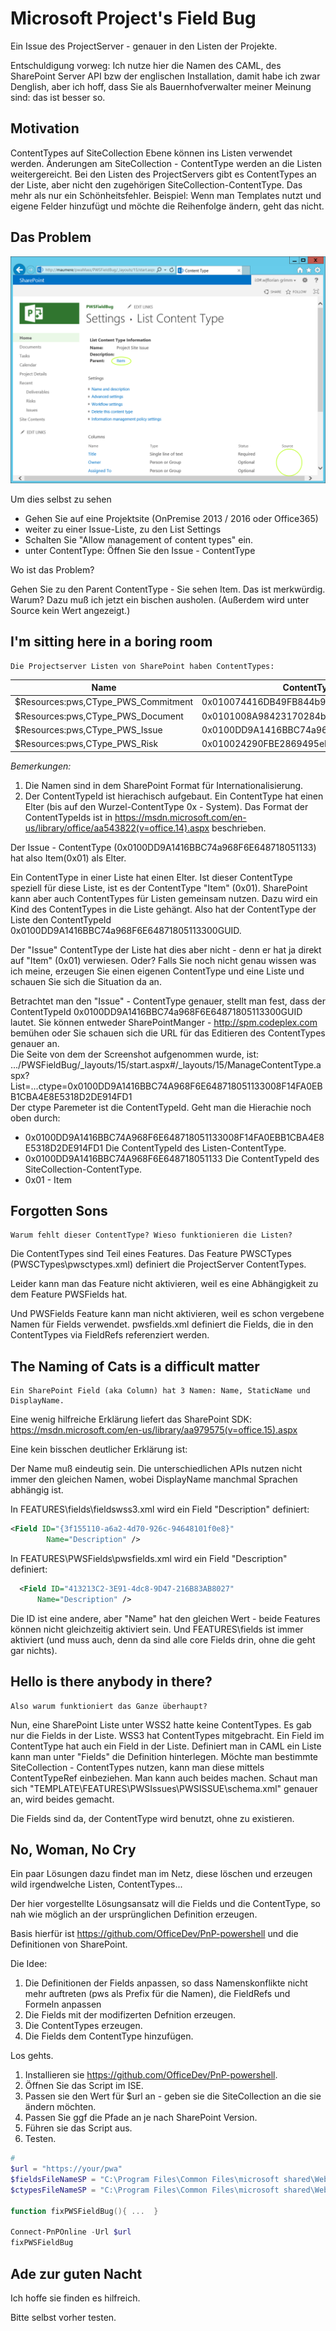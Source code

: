 # Microsoft Project's Field Bug

Ein Issue des ProjectServer - genauer in den Listen der Projekte.

Entschuldigung vorweg: Ich nutze hier die Namen des CAML, des SharePoint Server API bzw der englischen Installation, damit habe ich zwar Denglish, aber ich hoff, dass Sie als Bauernhofverwalter meiner Meinung sind: das ist besser so.  

## Motivation

ContentTypes auf SiteCollection Ebene können ins Listen verwendet werden. Änderungen am SiteCollection - ContentType werden an die Listen weitergereicht. 
Bei den Listen des ProjectServers gibt es ContentTypes an der Liste, aber nicht den zugehörigen SiteCollection-ContentType.
Das mehr als nur ein Schönheitsfehler. Beispiel: Wenn man Templates nutzt und eigene Felder hinzufügt und möchte die Reihenfolge ändern, geht das nicht.

## Das Problem

![ProjectServer Issue ContentType](./ListSettings.png)

Um dies selbst zu sehen 
- Gehen Sie auf eine Projektsite (OnPremise 2013 / 2016 oder Office365) 
- weiter zu einer Issue-Liste, zu den List Settings
- Schalten Sie "Allow management of content types" ein.
- unter ContentType: Öffnen Sie den Issue - ContentType 

Wo ist das Problem? 

Gehen Sie zu den Parent ContentType - Sie sehen Item. Das ist merkwürdig. Warum? Dazu muß ich jetzt ein bischen ausholen.
(Außerdem wird unter Source kein Wert angezeigt.)


## I'm sitting here in a boring room

    Die Projectserver Listen von SharePoint haben ContentTypes: 


|  Name | ContentTypeId  |
|-------|----------------|
| $Resources:pws,CType_PWS_Commitment | 0x010074416DB49FB844b99C763FA7171E7D1F|
| $Resources:pws,CType_PWS_Document | 0x0101008A98423170284beeB635F43C3CF4E98B|
| $Resources:pws,CType_PWS_Issue | 0x0100DD9A1416BBC74a968F6E648718051133|
| $Resources:pws,CType_PWS_Risk | 0x010024290FBE2869495eB819832776560730|


*Bemerkungen:*

1) Die Namen sind in dem SharePoint Format für Internationalisierung.
2) Der ContentTypeId ist hierachisch aufgebaut. Ein ContentType hat einen Elter (bis auf den Wurzel-ContentType 0x - System). 
    Das Format der ContentTypeIds ist in https://msdn.microsoft.com/en-us/library/office/aa543822(v=office.14).aspx beschrieben.

Der Issue - ContentType (0x0100DD9A1416BBC74a968F6E648718051133) hat also Item(0x01) als Elter.

Ein ContentType in einer Liste hat einen Elter. Ist dieser ContentType speziell für diese Liste, ist es der ContentType "Item" (0x01). 
SharePoint kann aber auch ContentTypes für Listen gemeinsam nutzen. Dazu wird ein Kind des ContentTypes in die Liste gehängt.
Also hat der ContentType der Liste den ContentTypeId 0x0100DD9A1416BBC74a968F6E64871805113300GUID.

Der "Issue" ContentType der Liste hat dies aber nicht - denn er hat ja direkt auf "Item" (0x01) verwiesen. Oder?
Falls Sie noch nicht genau wissen was ich meine, erzeugen Sie einen eigenen ContentType und eine Liste und schauen Sie sich die Situation da an.

Betrachtet man den "Issue" - ContentType genauer, stellt man fest, dass der ContentTypeId 0x0100DD9A1416BBC74a968F6E64871805113300GUID lautet.
Sie können entweder SharePointManger - http://spm.codeplex.com bemühen 
oder Sie schauen sich die URL für das Editieren des ContentTypes genauer an.<br/>
Die Seite von dem der Screenshot aufgenommen wurde, ist: .../PWSFieldBug/_layouts/15/start.aspx#/_layouts/15/ManageContentType.aspx?List=...ctype=0x0100DD9A1416BBC74A968F6E648718051133008F14FA0EBB1CBA4E8E5318D2DE914FD1<br/>
Der ctype Paremeter ist die ContentTypeId.
Geht man die Hierachie noch oben durch:
- 0x0100DD9A1416BBC74A968F6E648718051133008F14FA0EBB1CBA4E8E5318D2DE914FD1  Die ContentTypeId des Listen-ContentType.
- 0x0100DD9A1416BBC74A968F6E648718051133 Die ContentTypeId des SiteCollection-ContentType.
- 0x01 - Item

## Forgotten Sons

    Warum fehlt dieser ContentType? Wieso funktionieren die Listen?

Die ContentTypes sind Teil eines Features. 
Das Feature PWSCTypes (PWSCTypes\pwsctypes.xml) definiert die ProjectServer ContentTypes.

Leider kann man das Feature nicht aktivieren, weil es eine Abhängigkeit zu dem Feature PWSFields hat.

Und PWSFields Feature kann man nicht aktivieren, weil es schon vergebene Namen für Fields verwendet.
pwsfields.xml definiert die Fields, die in den ContentTypes via FieldRefs referenziert werden.

## The Naming of Cats is a difficult matter

    Ein SharePoint Field (aka Column) hat 3 Namen: Name, StaticName und DisplayName. 

Eine wenig hilfreiche Erklärung liefert das SharePoint SDK: https://msdn.microsoft.com/en-us/library/aa979575(v=office.15).aspx

Eine kein bisschen deutlicher Erklärung ist:

Der Name muß eindeutig sein.
Die unterschiedlichen APIs nutzen nicht immer den gleichen Namen, wobei DisplayName manchmal Sprachen abhängig ist.

In FEATURES\fields\fieldswss3.xml wird ein Field "Description" definiert:

```XML
<Field ID="{3f155110-a6a2-4d70-926c-94648101f0e8}"
        Name="Description" />
```

In FEATURES\PWSFields\pwsfields.xml wird ein Field "Description" definiert:
```XML
  <Field ID="413213C2-3E91-4dc8-9D47-216B83AB8027"
      Name="Description" />
```

Die ID ist eine andere, aber "Name" hat den gleichen Wert - beide Features können nicht gleichzeitig aktiviert sein. Und FEATURES\fields ist immer aktiviert (und muss auch, denn da sind alle core Fields drin, ohne die geht gar nichts).  


## Hello is there anybody in there?

    Also warum funktioniert das Ganze überhaupt?

Nun, eine SharePoint Liste unter WSS2 hatte keine ContentTypes. Es gab nur die Fields in der Liste.
WSS3 hat ContentTypes mitgebracht. Ein Field im ContentType hat auch ein Field in der Liste.
Definiert man in CAML ein Liste kann man unter "Fields" die Definition hinterlegen.
Möchte man bestimmte SiteCollection - ContentTypes nutzen, kann man diese mittels ContentTypeRef einbeziehen.
Man kann auch beides machen. 
Schaut man sich "TEMPLATE\FEATURES\PWSIssues\PWSISSUE\schema.xml" genauer an, wird beides gemacht. 

Die Fields sind da, der ContentType wird benutzt, ohne zu existieren.

## No, Woman, No Cry

Ein paar Lösungen dazu findet man im Netz, diese löschen und erzeugen wild irgendwelche Listen, ContentTypes... 

Der hier vorgestellte Lösungsansatz will die Fields und die ContentType, so nah wie möglich an der ursprünglichen Definition erzeugen.

Basis hierfür ist https://github.com/OfficeDev/PnP-powershell und die Definitionen von SharePoint.

Die Idee:

1) Die Definitionen der Fields anpassen, so dass Namenskonflikte nicht mehr auftreten (pws als Prefix für die Namen), die FieldRefs und Formeln anpassen 
2) Die Fields mit der modifizerten Defnition erzeugen.
3) Die ContentTypes erzeugen.
4) Die Fields dem ContentType hinzufügen.


Los gehts.

1) Installieren sie https://github.com/OfficeDev/PnP-powershell.
2) Öffnen Sie das Script im ISE.
2) Passen sie den Wert für $url an - geben sie die SiteCollection an die sie ändern möchten.
3) Passen Sie ggf die Pfade an je nach SharePoint Version.
4) Führen sie das Script aus.
5) Testen.

```powershell
# 
$url = "https://your/pwa"
$fieldsFileNameSP = "C:\Program Files\Common Files\microsoft shared\Web Server Extensions\15\TEMPLATE\FEATURES\PWSFields\pwsfields.xml"
$ctypesFileNameSP = "C:\Program Files\Common Files\microsoft shared\Web Server Extensions\15\TEMPLATE\FEATURES\PWSCTypes\pwsctypes.xml"

function fixPWSFieldBug(){ ...  }

Connect-PnPOnline -Url $url
fixPWSFieldBug
```

## Ade zur guten Nacht

Ich hoffe sie finden es hilfreich.

Bitte selbst vorher testen.
